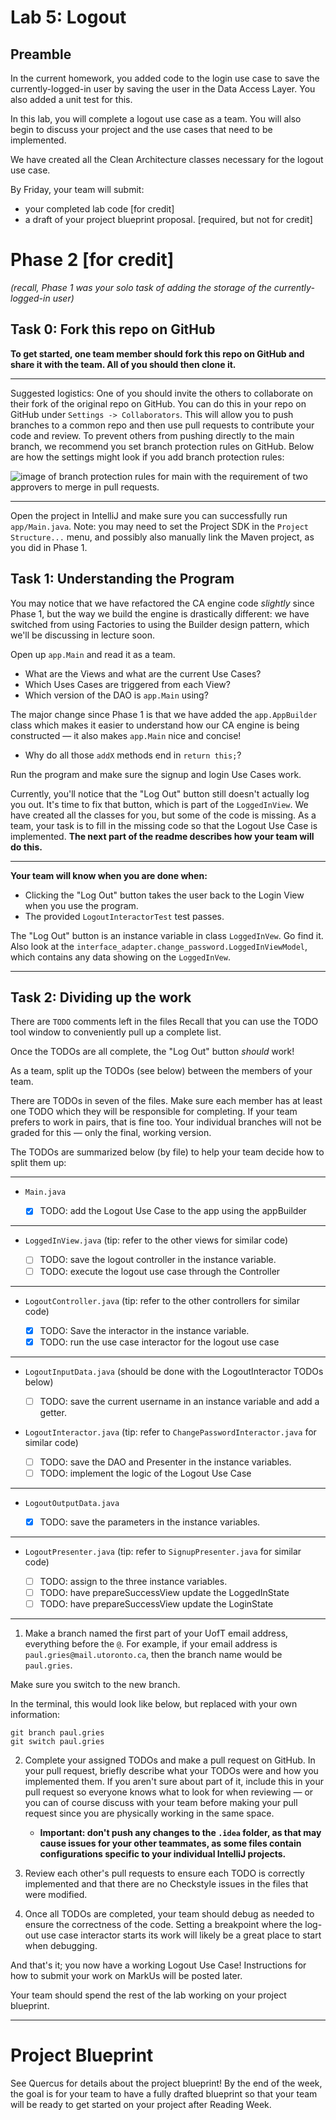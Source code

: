 # Lab 5: Logout

## Preamble

In the current homework, you added code to the login use case to save the currently-logged-in
user by saving the user in the Data Access Layer. You also added a unit test for this.

In this lab, you will complete a logout use case as a team. You will also begin to discuss your project
and the use cases that need to be implemented. 

We have created all the Clean Architecture classes necessary for the logout use case.

By Friday, your team will submit:
- your completed lab code [for credit]
- a draft of your project blueprint proposal. [required, but not for credit]

# Phase 2 [for credit]
_(recall, Phase 1 was your solo task of adding the storage of the currently-logged-in user)_

## Task 0: Fork this repo on GitHub
**To get started, one team member should fork this repo on GitHub and share it with the team. 
All of you should then clone it.**

* * *

Suggested logistics: One of you should invite the others to collaborate on their fork of the
original repo on GitHub. You can do this in your repo on GitHub under `Settings -> Collaborators`.
This will allow you to push branches to a common repo and then use pull requests to contribute
your code and review. To prevent others from pushing directly to the main branch,
we recommend you set branch protection rules on GitHub. Below are how the settings might look if you
add branch protection rules:

![image of branch protection rules for main with the
requirement of two approvers to merge in pull requests.
](images/branch_protection_rules.png)

* * *

Open the project in IntelliJ and make sure you can successfully run `app/Main.java`.
Note: you may need to set the Project SDK in the `Project Structure...` menu, and possibly
also manually link the Maven project, as you did in Phase 1.

## Task 1: Understanding the Program

You may notice that we have refactored the CA engine code _slightly_ since Phase 1, but the
way we build the engine is drastically different: we have switched from using Factories to
using the Builder design pattern, which we'll be discussing in lecture soon. 

Open up `app.Main` and read it as a team.
- What are the Views and what are the current Use Cases?
- Which Uses Cases are triggered from each View?
- Which version of the DAO is `app.Main` using?

The major change since Phase 1 is that we have added the `app.AppBuilder` class which makes
it easier to understand how our CA engine is being constructed — it also makes `app.Main` nice and concise!
- Why do all those `addX` methods end in `return this;`? 

Run the program and make sure the signup and login Use Cases work.

Currently, you'll notice that the "Log Out" button still doesn't actually log you out. It's time to fix
that button, which is part of the `LoggedInView`.
We have created all the classes for you, but some of the code is missing.
As a team, your task is to fill in the missing code so that the Logout Use Case is implemented.
**The next part of the readme describes how your team will do this.**

* * *

**Your team will know when you are done when:**

- Clicking the "Log Out" button takes the user back to the Login View when you use the program.
- The provided `LogoutInteractorTest` test passes.

The "Log Out" button is an instance variable in class `LoggedInVew`. Go find it.
Also look at the `interface_adapter.change_password.LoggedInViewModel`, which contains any
data showing on the `LoggedInVew`.

* * *

## Task 2: Dividing up the work

There are `TODO` comments left in the files
Recall that you can use the TODO tool window to conveniently pull up a complete list.

Once the TODOs are all complete, the "Log Out" button _should_ work!

As a team, split up the TODOs (see below) between the members of your team.

There are TODOs in seven of the files.
Make sure each member has at least one TODO which they will be responsible for completing.
If your team prefers to work in pairs, that is fine too. Your individual branches
will not be graded for this — only the final, working version.

The TODOs are summarized below (by file) to help your team decide how to split them up:

* * *

- `Main.java`

  - [X] TODO: add the Logout Use Case to the app using the appBuilder

* * *

- `LoggedInView.java` (tip: refer to the other views for similar code)

  - [ ] TODO: save the logout controller in the instance variable.
  - [ ] TODO: execute the logout use case through the Controller

* * *

- `LogoutController.java` (tip: refer to the other controllers for similar code)

  - [x] TODO: Save the interactor in the instance variable.
  - [x] TODO: run the use case interactor for the logout use case

* * *

- `LogoutInputData.java` (should be done with the LogoutInteractor TODOs below)

  - [ ] TODO: save the current username in an instance variable and add a getter.

- `LogoutInteractor.java` (tip: refer to `ChangePasswordInteractor.java` for similar code)

  - [ ] TODO: save the DAO and Presenter in the instance variables.
  - [ ] TODO: implement the logic of the Logout Use Case

* * *

- `LogoutOutputData.java`

  - [X] TODO: save the parameters in the instance variables.

* * *

- `LogoutPresenter.java` (tip: refer to `SignupPresenter.java` for similar code)

  - [ ] TODO: assign to the three instance variables.
  - [ ] TODO: have prepareSuccessView update the LoggedInState
  - [ ] TODO: have prepareSuccessView update the LoginState

* * *

1. Make a branch named the first part of your UofT email address, everything before the `@`.
For example, if your email address is `paul.gries@mail.utoronto.ca`, then the branch name would
be `paul.gries`.

Make sure you switch to the new branch.

In the terminal, this would look like below, but replaced with your own information:
```
git branch paul.gries
git switch paul.gries
```

2. Complete your assigned TODOs and make a pull request on GitHub. In your pull request,
   briefly describe what your TODOs were and how you implemented them. If you aren't sure
   about part of it, include this in your pull request so everyone knows what to look
   for when reviewing — or you can of course discuss with your team before making your
   pull request since you are physically working in the same space.
   - **Important: don't push any changes to the `.idea` folder, as that
     may cause issues for your other teammates, as some files contain
     configurations specific to your individual IntelliJ projects.**

3. Review each other's pull requests to ensure each TODO is correctly implemented and that
   there are no Checkstyle issues in the files that were modified.

4. Once all TODOs are completed, your team should debug as needed to ensure the
   correctness of the code. Setting a breakpoint where the log-out use case
   interactor starts its work will likely be a great place to start when debugging.

And that's it; you now have a working Logout Use Case! Instructions for
how to submit your work on MarkUs will be posted later.

Your team should spend the rest of the lab working on your project blueprint.

* * *

# Project Blueprint

See Quercus for details about the project blueprint! By the end of the week,
the goal is for your team to have a fully drafted blueprint so that your team
will be ready to get started on your project after Reading Week.
